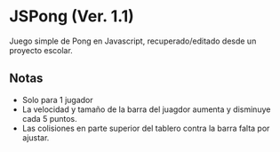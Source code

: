 # JSPong (Ver. 1.1)
Juego simple de Pong en Javascript, recuperado/editado desde un proyecto escolar.

## Notas
* Solo para 1 jugador
* La velocidad y tamaño de la barra del juagdor aumenta y disminuye cada 5 puntos.
* Las colisiones en parte superior del tablero contra la barra falta por ajustar.

